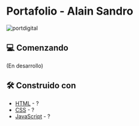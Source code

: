 # Portafolio - Alain Sandro

![portdigital](https://github.com/user-attachments/assets/51aa53fb-79b2-43bb-aa54-e42fed8b02dc)

## 💻 Comenzando

(En desarrollo)

## 🛠️ Construido con

- [HTML](https://developer.mozilla.org/es/docs/Web/HTML) - ?
- [CSS]((https://developer.mozilla.org/es/docs/Web/CSS)) - ?
- [JavaScript](https://developer.mozilla.org/es/docs/Web/JavaScript) - ?


